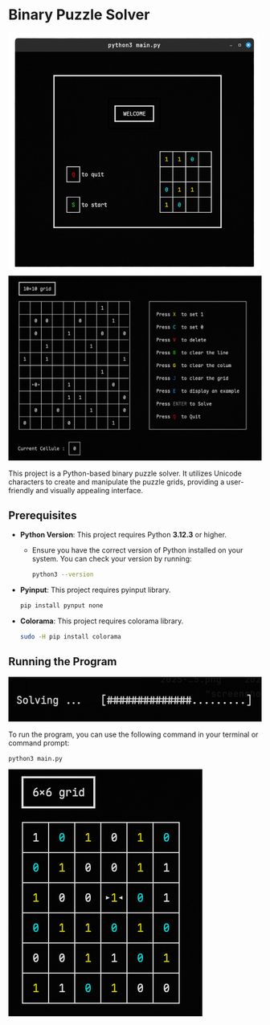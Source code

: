 # Binary Puzzle Solver

![Binary Puzzle Solver Screenshot](assets/screenshot_1_binarypuzzle.png "Binary Puzzle Solver in Action")
![Binary Puzzle Solver Screenshot](assets/screenshot_2_binarypuzzle.png "Binary Puzzle Solver in Action")


This project is a Python-based binary puzzle solver. It utilizes Unicode characters to create and manipulate the puzzle grids, providing a user-friendly and visually appealing interface.


## Prerequisites

- **Python Version**: This project requires Python **3.12.3** or higher.
  - Ensure you have the correct version of Python installed on your system. You can check your version by running:

    ```bash
    python3 --version
    ```
- **Pyinput**: This project requires pyinput library.

    ```bash
    pip install pynput none
    ```
- **Colorama**: This project requires colorama library.

    ```bash
    sudo -H pip install colorama
    ```

## Running the Program

![Binary Puzzle Solver Screenshot](assets/screenshot_3_binarypuzzle.png "Binary Puzzle Solver in Action")

To run the program, you can use the following command in your terminal or command prompt:

```bash
python3 main.py
```
![Binary Puzzle Solver Screenshot](assets/screenshot_4_binarypuzzle.png "Binary Puzzle Solver in Action")


